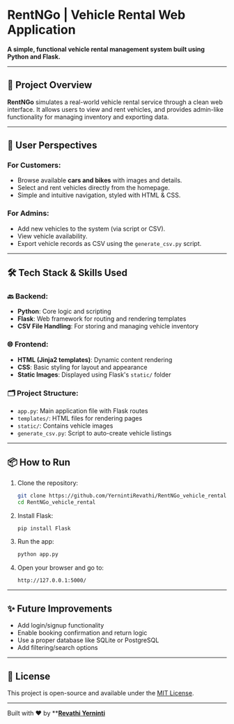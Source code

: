 # RentNGo | Vehicle Rental Web Application

**A simple, functional vehicle rental management system built using Python and Flask.**

---

## 🚗 Project Overview

**RentNGo** simulates a real-world vehicle rental service through a clean web interface. It allows users to view and rent vehicles, and provides admin-like functionality for managing inventory and exporting data.

---

## 👤 User Perspectives

### For Customers:

* Browse available **cars and bikes** with images and details.
* Select and rent vehicles directly from the homepage.
* Simple and intuitive navigation, styled with HTML & CSS.

### For Admins:

* Add new vehicles to the system (via script or CSV).
* View vehicle availability.
* Export vehicle records as CSV using the `generate_csv.py` script.

---

## 🛠️ Tech Stack & Skills Used

### 🔙 Backend:

* **Python**: Core logic and scripting
* **Flask**: Web framework for routing and rendering templates
* **CSV File Handling**: For storing and managing vehicle inventory

### 🌐 Frontend:

* **HTML (Jinja2 templates)**: Dynamic content rendering
* **CSS**: Basic styling for layout and appearance
* **Static Images**: Displayed using Flask's `static/` folder

### 🗂️ Project Structure:

* `app.py`: Main application file with Flask routes
* `templates/`: HTML files for rendering pages
* `static/`: Contains vehicle images
* `generate_csv.py`: Script to auto-create vehicle listings

---

## 📦 How to Run

1. Clone the repository:

   ```bash
   git clone https://github.com/YernintiRevathi/RentNGo_vehicle_rental.git
   cd RentNGo_vehicle_rental
   ```
2. Install Flask:

   ```bash
   pip install Flask
   ```
3. Run the app:

   ```bash
   python app.py
   ```
4. Open your browser and go to:

   ```
   http://127.0.0.1:5000/
   ```

---

## ✨ Future Improvements

* Add login/signup functionality
* Enable booking confirmation and return logic
* Use a proper database like SQLite or PostgreSQL
* Add filtering/search options

---

## 📄 License

This project is open-source and available under the [MIT License](LICENSE).

---

Built with ❤️ by \*\*[**Revathi Yerninti**](https://github.com/YernintiRevathi)
